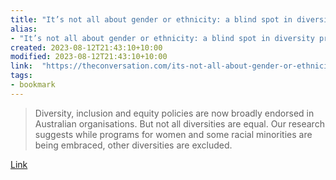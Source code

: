 ```yaml
---
title: "It’s not all about gender or ethnicity: a blind spot in diversity programs is holding equality back"
alias:
- "It’s not all about gender or ethnicity: a blind spot in diversity programs is holding equality back"
created: 2023-08-12T21:43:10+10:00
modified: 2023-08-12T21:43:10+10:00
link:  "https://theconversation.com/its-not-all-about-gender-or-ethnicity-a-blind-spot-in-diversity-programs-is-holding-equality-back-198237"
tags:
- bookmark
---
```


> Diversity, inclusion and equity policies are now broadly endorsed in Australian organisations. But not all diversities are equal. Our research suggests while programs for women and some racial minorities are being embraced, other diversities are excluded.

[Link](https://theconversation.com/its-not-all-about-gender-or-ethnicity-a-blind-spot-in-diversity-programs-is-holding-equality-back-198237)